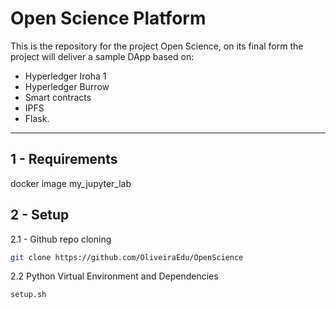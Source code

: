 # Open Science Platform

This is the repository for the project Open Science, on its final form the project will deliver a sample DApp based on:

- Hyperledger Iroha 1
- Hyperledger Burrow
- Smart contracts
- IPFS
- Flask.

---
## 1 -  Requirements

docker image my_jupyter_lab

## 2 - Setup

2.1 - Github repo cloning

```bash
git clone https://github.com/OliveiraEdu/OpenScience
```
2.2 Python Virtual Environment and Dependencies

```shell
setup.sh
```


